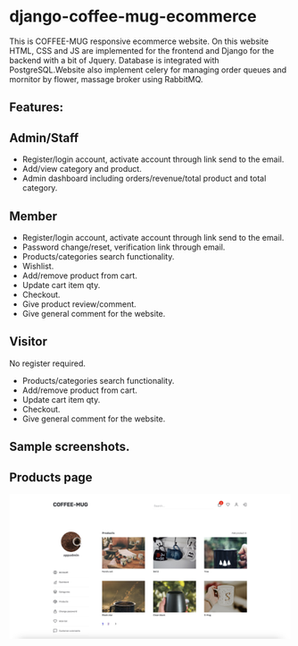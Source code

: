 # django-coffee-mug-ecommerce

This is COFFEE-MUG responsive ecommerce website. On this website HTML, CSS and JS are implemented for the frontend and Django for the backend with a bit of Jquery.
Database is integrated with PostgreSQL.Website also implement celery for managing order queues and mornitor by flower, massage broker using RabbitMQ.


## Features:
## Admin/Staff
- Register/login account, activate account through link send to the email.
- Add/view category and product.
- Admin dashboard including orders/revenue/total product and total category.

## Member
- Register/login account, activate account through link send to the email.
- Password change/reset, verification link through email.
- Products/categories search functionality.
- Wishlist.
- Add/remove product from cart.
- Update cart item qty.
- Checkout.
- Give product review/comment.
- Give general comment for the website.

## Visitor
No register required.
- Products/categories search functionality.
- Add/remove product from cart.
- Update cart item qty.
- Checkout.
- Give general comment for the website.

## Sample screenshots.
## Products page
![](screenshots/products.jpeg)
